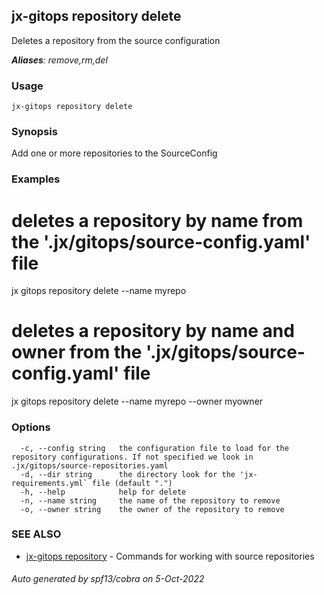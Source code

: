 ## jx-gitops repository delete

Deletes a repository from the source configuration

***Aliases**: remove,rm,del*

### Usage

```
jx-gitops repository delete
```

### Synopsis

Add one or more repositories to the SourceConfig

### Examples

  # deletes a repository by name from the '.jx/gitops/source-config.yaml' file
  jx gitops repository delete --name myrepo
  
  # deletes a repository by name and owner from the '.jx/gitops/source-config.yaml' file
  jx gitops repository delete --name myrepo --owner myowner

### Options

```
  -c, --config string   the configuration file to load for the repository configurations. If not specified we look in .jx/gitops/source-repositories.yaml
  -d, --dir string      the directory look for the 'jx-requirements.yml` file (default ".")
  -h, --help            help for delete
  -n, --name string     the name of the repository to remove
  -o, --owner string    the owner of the repository to remove
```

### SEE ALSO

* [jx-gitops repository](jx-gitops_repository.md)	 - Commands for working with source repositories

###### Auto generated by spf13/cobra on 5-Oct-2022

